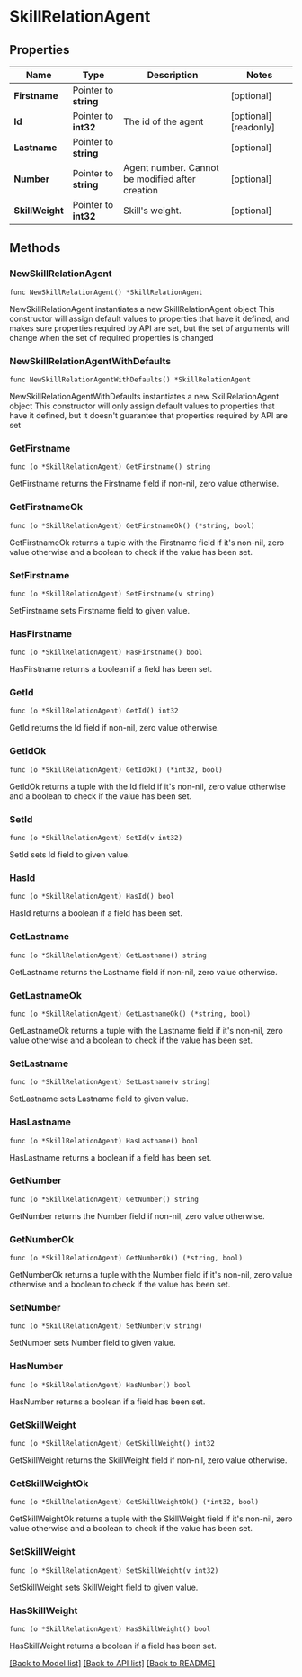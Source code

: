 # SkillRelationAgent

## Properties

Name | Type | Description | Notes
------------ | ------------- | ------------- | -------------
**Firstname** | Pointer to **string** |  | [optional]
**Id** | Pointer to **int32** | The id of the agent | [optional] [readonly]
**Lastname** | Pointer to **string** |  | [optional]
**Number** | Pointer to **string** | Agent number. Cannot be modified after creation | [optional]
**SkillWeight** | Pointer to **int32** | Skill&#39;s weight. | [optional]

## Methods

### NewSkillRelationAgent

`func NewSkillRelationAgent() *SkillRelationAgent`

NewSkillRelationAgent instantiates a new SkillRelationAgent object
This constructor will assign default values to properties that have it defined,
and makes sure properties required by API are set, but the set of arguments
will change when the set of required properties is changed

### NewSkillRelationAgentWithDefaults

`func NewSkillRelationAgentWithDefaults() *SkillRelationAgent`

NewSkillRelationAgentWithDefaults instantiates a new SkillRelationAgent object
This constructor will only assign default values to properties that have it defined,
but it doesn't guarantee that properties required by API are set

### GetFirstname

`func (o *SkillRelationAgent) GetFirstname() string`

GetFirstname returns the Firstname field if non-nil, zero value otherwise.

### GetFirstnameOk

`func (o *SkillRelationAgent) GetFirstnameOk() (*string, bool)`

GetFirstnameOk returns a tuple with the Firstname field if it's non-nil, zero value otherwise
and a boolean to check if the value has been set.

### SetFirstname

`func (o *SkillRelationAgent) SetFirstname(v string)`

SetFirstname sets Firstname field to given value.

### HasFirstname

`func (o *SkillRelationAgent) HasFirstname() bool`

HasFirstname returns a boolean if a field has been set.

### GetId

`func (o *SkillRelationAgent) GetId() int32`

GetId returns the Id field if non-nil, zero value otherwise.

### GetIdOk

`func (o *SkillRelationAgent) GetIdOk() (*int32, bool)`

GetIdOk returns a tuple with the Id field if it's non-nil, zero value otherwise
and a boolean to check if the value has been set.

### SetId

`func (o *SkillRelationAgent) SetId(v int32)`

SetId sets Id field to given value.

### HasId

`func (o *SkillRelationAgent) HasId() bool`

HasId returns a boolean if a field has been set.

### GetLastname

`func (o *SkillRelationAgent) GetLastname() string`

GetLastname returns the Lastname field if non-nil, zero value otherwise.

### GetLastnameOk

`func (o *SkillRelationAgent) GetLastnameOk() (*string, bool)`

GetLastnameOk returns a tuple with the Lastname field if it's non-nil, zero value otherwise
and a boolean to check if the value has been set.

### SetLastname

`func (o *SkillRelationAgent) SetLastname(v string)`

SetLastname sets Lastname field to given value.

### HasLastname

`func (o *SkillRelationAgent) HasLastname() bool`

HasLastname returns a boolean if a field has been set.

### GetNumber

`func (o *SkillRelationAgent) GetNumber() string`

GetNumber returns the Number field if non-nil, zero value otherwise.

### GetNumberOk

`func (o *SkillRelationAgent) GetNumberOk() (*string, bool)`

GetNumberOk returns a tuple with the Number field if it's non-nil, zero value otherwise
and a boolean to check if the value has been set.

### SetNumber

`func (o *SkillRelationAgent) SetNumber(v string)`

SetNumber sets Number field to given value.

### HasNumber

`func (o *SkillRelationAgent) HasNumber() bool`

HasNumber returns a boolean if a field has been set.

### GetSkillWeight

`func (o *SkillRelationAgent) GetSkillWeight() int32`

GetSkillWeight returns the SkillWeight field if non-nil, zero value otherwise.

### GetSkillWeightOk

`func (o *SkillRelationAgent) GetSkillWeightOk() (*int32, bool)`

GetSkillWeightOk returns a tuple with the SkillWeight field if it's non-nil, zero value otherwise
and a boolean to check if the value has been set.

### SetSkillWeight

`func (o *SkillRelationAgent) SetSkillWeight(v int32)`

SetSkillWeight sets SkillWeight field to given value.

### HasSkillWeight

`func (o *SkillRelationAgent) HasSkillWeight() bool`

HasSkillWeight returns a boolean if a field has been set.

[[Back to Model list]](../README.md#documentation-for-models) [[Back to API list]](../README.md#documentation-for-api-endpoints) [[Back to README]](../README.md)
